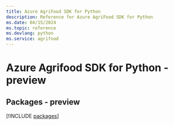 ```yaml
---
title: Azure AgriFood SDK for Python
description: Reference for Azure AgriFood SDK for Python
ms.date: 04/15/2024
ms.topic: reference
ms.devlang: python
ms.service: agrifood
---
```

# Azure Agrifood SDK for Python - preview
## Packages - preview
[!INCLUDE [packages](agrifood-index.md)]